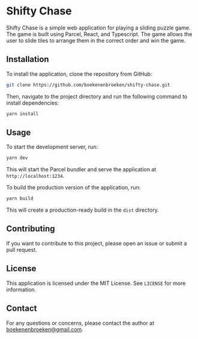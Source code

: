 # Shifty Chase

Shifty Chase is a simple web application for playing a sliding puzzle game. The game is built using Parcel, React, and Typescript. The game allows the user to slide tiles to arrange them in the correct order and win the game. 

## Installation

To install the application, clone the repository from GitHub:

```bash
git clone https://github.com/boekenenbroeken/shifty-chase.git
```

Then, navigate to the project directory and run the following command to install dependencies:

```bash
yarn install
```

## Usage

To start the development server, run:

```bash
yarn dev
```

This will start the Parcel bundler and serve the application at `http://localhost:1234`.

To build the production version of the application, run:

```bash
yarn build
```

This will create a production-ready build in the `dist` directory.

## Contributing

If you want to contribute to this project, please open an issue or submit a pull request.

## License

This application is licensed under the MIT License. See `LICENSE` for more information.

## Contact

For any questions or concerns, please contact the author at boekenenbroeken@gmail.com.
